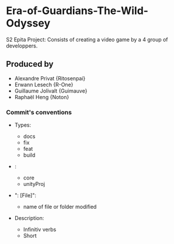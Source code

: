 # Era-of-Guardians-The-Wild-Odyssey
S2 Epita Project: Consists of creating a video game by a 4 group of developpers.

## Produced by
* Alexandre Privat {Ritosenpai}
* Erwann Lesech {R-One}
* Guillaume Jolivalt {Guimauve}
* Raphaël Heng {Noton}

### Commit's conventions
* Types:
    - docs
    - fix
    - feat
    - build

* <Impact>:
    - core
    - unityProj

* ": [File]":
    - name of file or folder modified

* Description:
    - Infinitiv verbs
    - Short 